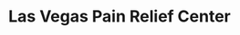 ---
title: "Las Vegas Pain Relief Center"
url: /las-vegas/las-vegas-pain-relief-center/
shop: Supermarkt
---